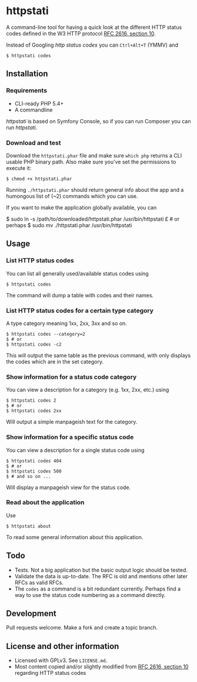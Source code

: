 # httpstati

A command-line tool for having a quick look at the different HTTP status codes
defined in the W3 HTTP protocol [RFC 2616, section 10][rfc2616].

Instead of Googling _http status codes_ you can `Ctrl+Alt+T` (YMMV) and

    $ httpstati codes

## Installation

### Requirements

-   CLI-ready PHP 5.4+
-   A commandline

_httpstati_ is based on Symfony Console, so if you can run Composer you can run
_httpstati_.

### Download and test

Download the `httpstati.phar` file and make sure `which php` returns a CLI usable PHP
binary path. Also make sure you've set the permissions to execute it:

    $ chmod +x httpstati.phar

Running `./httpstati.phar` should return general info about the app and a humongous
list of (~2) commands which you can use.

If you want to make the application globally available, you can

   $ sudo ln -s /path/to/downloaded/httpstati.phar /usr/bin/httpstati
   £ # or perhaps
   $ sudo mv ./httpstati.phar /usr/bin/httpstati

## Usage

### List HTTP status codes

You can list all generally used/available status codes using

    $ httpstati codes
    
The command will dump a table with codes and their names.

### List HTTP status codes for a certain type category

A type category meaning 1xx, 2xx, 3xx and so on.

    $ httpstati codes --category=2
    $ # or
    $ httpstati codes -c2
    
This will output the same table as the previous command, with only displays the codes
which are in the set category.

### Show information for a status code category

You can view a description for a category (e.g. 1xx, 2xx, etc.) using

    $ httpstati codes 2
    $ # or
    $ httpstati codes 2xx
    
Will output a simple manpageish text for the category.

### Show information for a specific status code

You can view a description for a single status code using

    $ httpstati codes 404
    $ # or
    $ httpstati codes 500
    $ # and so on ...
    
Will display a manpageish view for the status code.

### Read about the application

Use

    $ httpstati about
    
To read some general information about this application.

## Todo

-   Tests. Not a big application but the basic output logic should be tested.
-   Validate the data is up-to-date. The RFC is old and mentions other later RFCs as
    valid RFCs.
-   The `codes` as a command is a bit redundant currently. Perhaps find a way to use
    the status code numbering as a command directly.

## Development

Pull requests welcome. Make a fork and create a topic branch.

## License and other information

- Licensed with GPLv3. See `LICENSE.md`.
- Most content copied and/or slightly modified from [RFC 2616, section 10][rfc2616] regarding
HTTP status codes

[rfc2616]: http://www.w3.org/Protocols/rfc2616/rfc2616-sec10.html#sec10

